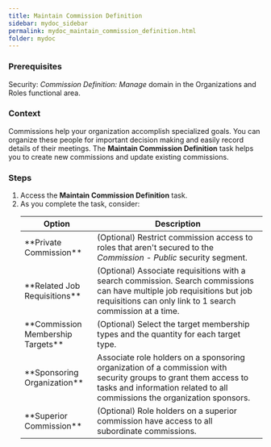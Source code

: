 ```yaml
---
title: Maintain Commission Definition
sidebar: mydoc_sidebar
permalink: mydoc_maintain_commission_definition.html
folder: mydoc
---
```


### Prerequisites
Security: *Commission Definition: Manage* domain in the Organizations and Roles functional area.

### Context
Commissions help your organization accomplish specialized goals. You can organize these people for important decision making and easily record details of their meetings. The **Maintain Commission Definition** task helps you to create new commissions and update existing commissions.

### Steps
1. Access the **Maintain Commission Definition** task.
1. As you complete the task, consider:
    <table>
    <colgroup>
    <col width="30%" />
    <col width="70%" />
    </colgroup>
    <thead>
    <tr class="header">
    <th>Option</th>
    <th>Description</th>
    </tr>
    </thead>
    <tbody>
    <tr>
    <td markdown="span">**Private Commission**</td>
    <td>(Optional) Restrict commission access to roles that aren't secured to the <i>Commission - Public</i> security segment.</td>
    </tr>
    <tr>
    <td markdown="span">**Related Job Requisitions**</td>
    <td>(Optional) Associate requisitions with a search commission. Search commissions can have multiple job requisitions but job requisitions can only link to 1 search commission at a time.</td>
    </tr>
    <tr>
    <td markdown="span">**Commission Membership Targets**</td>
    <td markdown="span">(Optional) Select the target membership types and the quantity for each target type.</td>
    </tr>
    <tr>
    <td markdown="span">**Sponsoring Organization**</td>
    <td markdown="span">Associate role holders on a sponsoring organization of a commission with security groups to grant them access to tasks and information related to all commissions the organization sponsors.</td>
    </tr>
    <tr>
    <td markdown="span">**Superior Commission**</td>
    <td markdown="span">(Optional) Role holders on a superior commission have access to all subordinate commissions.</td>
    </tr>
    </tbody>
    </table>
